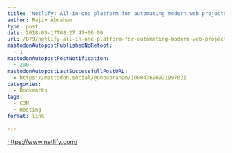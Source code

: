 ```yaml
---
title: 'Netlify: All-in-one platform for automating modern web projects.'
author: Rajiv Abraham
type: post
date: 2018-05-17T08:27:47+00:00
url: /879/netlify-all-in-one-platform-for-automating-modern-web-projects/
mastodonAutopostPublishedNoRetoot:
  - 1
mastodonAutopostPostNotification:
  - 200
mastodonAutopostLastSuccessfullPostURL:
  - https://mastodon.social/@unoabraham/100043696921997021
categories:
  - Bookmarks
tags:
  - CDN
  - Hosting
format: link

---
```

<https://www.netlify.com/>